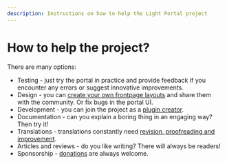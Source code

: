 ```yaml
---
description: Instructions on how to help the Light Portal project
---
```


# How to help the project?

There are many options:

- Testing - just try the portal in practice and provide feedback if you encounter any errors or suggest innovative improvements.
- Design - you can [create your own frontpage layouts](./create-layout.md) and share them with the community. Or fix bugs in the portal UI.
- Development - you can join the project as a [plugin creator](../plugins/create-new.md).
- Documentation - can you explain a boring thing in an engaging way? Then try it!
- Translations - translations constantly need [revision, proofreading and improvement](https://crowdin.com/project/light-portal).
- Articles and reviews - do you like writing? There will always be readers!
- Sponsorship - [donations](https://www.buymeacoffee.com/bugo) are always welcome.
